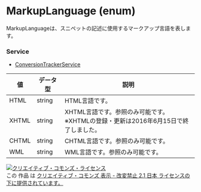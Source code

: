 # MarkupLanguage (enum)
MarkupLanguageは、スニペットの記述に使用するマークアップ言語を表します。
### Service
+ [ConversionTrackerService](../services/ConversionTrackerService.md)

| 値 | データ型 | 説明 | 
|---|---|---|
| HTML| string| HTML言語です。 |
| XHTML| string| XHTML言語です。参照のみ可能です。　<br>※XHTMLの登録・更新は2016年6月15日で終了しました。 |
| CHTML| string| CHTML言語です。参照のみ可能です。 |
| WML| string| WML言語です。参照のみ可能です。 |

<a rel="license" href="http://creativecommons.org/licenses/by-nd/2.1/jp/"><img alt="クリエイティブ・コモンズ・ライセンス" style="border-width:0" src="https://i.creativecommons.org/l/by-nd/2.1/jp/88x31.png" /></a><br />この 作品 は <a rel="license" href="http://creativecommons.org/licenses/by-nd/2.1/jp/">クリエイティブ・コモンズ 表示 - 改変禁止 2.1 日本 ライセンスの下に提供されています。</a>
